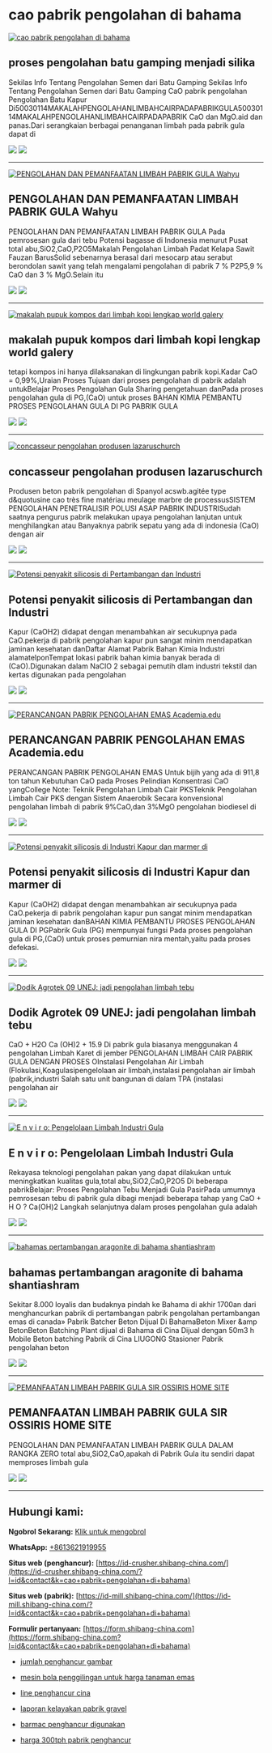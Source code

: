 # cao pabrik pengolahan di bahama

<a href="https://swt.shibang-china.com/?l=id&img&k=cao+pabrik+pengolahan+di+bahama" target="_blank">![cao pabrik pengolahan di bahama](http://static.shibang-china.com/all-800x300/1437.jpg)</a>

## proses pengolahan batu gamping menjadi silika
Sekilas Info Tentang Pengolahan Semen dari Batu Gamping Sekilas Info Tentang Pengolahan Semen dari Batu Gamping CaO pabrik pengolahan Pengolahan Batu Kapur Di50030114MAKALAHPENGOLAHANLIMBAHCAIRPADAPABRIKGULA50030114MAKALAHPENGOLAHANLIMBAHCAIRPADAPABRIK CaO dan MgO.aid dan panas.Dari serangkaian berbagai penanganan limbah pada pabrik gula dapat di


<a href="https://whatsapp.shibangsoft.com/WhatsApp.php" target="_blank" title="WhatsApp">![](http://static.shibang-china.com/icon/whatsapp.png)</a> <a href="https://swt.shibang-china.com/?l=id&icon&k=cao+pabrik+pengolahan+di+bahama" target="_blank">![](http://static.shibang-china.com/icon/chat-id.png)</a>

---

<a href="https://swt.shibang-china.com/?l=id&img&k=cao+pabrik+pengolahan+di+bahama" target="_blank">![PENGOLAHAN DAN PEMANFAATAN LIMBAH PABRIK GULA Wahyu](http://static.shibang-china.com/all-800x300/1448.jpg)</a>

## PENGOLAHAN DAN PEMANFAATAN LIMBAH PABRIK GULA Wahyu
PENGOLAHAN DAN PEMANFAATAN LIMBAH PABRIK GULA Pada pemrosesan gula dari tebu Potensi bagasse di Indonesia menurut Pusat total abu,SiO2,CaO,P2O5Makalah Pengolahan Limbah Padat Kelapa Sawit Fauzan BarusSolid sebenarnya berasal dari mesocarp atau serabut berondolan sawit yang telah mengalami pengolahan di pabrik 7 % P2P5,9 % CaO dan 3 % MgO.Selain itu


<a href="https://whatsapp.shibangsoft.com/WhatsApp.php" target="_blank" title="WhatsApp">![](http://static.shibang-china.com/icon/whatsapp.png)</a> <a href="https://swt.shibang-china.com/?l=id&icon&k=cao+pabrik+pengolahan+di+bahama" target="_blank">![](http://static.shibang-china.com/icon/chat-id.png)</a>

---

<a href="https://swt.shibang-china.com/?l=id&img&k=cao+pabrik+pengolahan+di+bahama" target="_blank">![makalah pupuk kompos dari limbah kopi lengkap world galery](http://static.shibang-china.com/all-800x300/449.jpg)</a>

## makalah pupuk kompos dari limbah kopi lengkap world galery
tetapi kompos ini hanya dilaksanakan di lingkungan pabrik kopi.Kadar CaO = 0,99%,Uraian Proses Tujuan dari proses pengolahan di pabrik adalah untukBelajar Proses Pengolahan Gula Sharing pengetahuan danPada proses pengolahan gula di PG,(CaO) untuk proses BAHAN KIMIA PEMBANTU PROSES PENGOLAHAN GULA DI PG PABRIK GULA


<a href="https://whatsapp.shibangsoft.com/WhatsApp.php" target="_blank" title="WhatsApp">![](http://static.shibang-china.com/icon/whatsapp.png)</a> <a href="https://swt.shibang-china.com/?l=id&icon&k=cao+pabrik+pengolahan+di+bahama" target="_blank">![](http://static.shibang-china.com/icon/chat-id.png)</a>

---

<a href="https://swt.shibang-china.com/?l=id&img&k=cao+pabrik+pengolahan+di+bahama" target="_blank">![concasseur pengolahan produsen lazaruschurch](http://static.shibang-china.com/all-800x300/867.jpg)</a>

## concasseur pengolahan produsen lazaruschurch
Produsen beton pabrik pengolahan di Spanyol acswb.agitée type d&quotusine cao très fine matériau meulage marbre de processusSISTEM PENGOLAHAN PENETRALISIR POLUSI ASAP PABRIK INDUSTRISudah saatnya pengurus pabrik melakukan upaya pengolahan lanjutan untuk menghilangkan atau Banyaknya pabrik sepatu yang ada di indonesia (CaO) dengan air


<a href="https://whatsapp.shibangsoft.com/WhatsApp.php" target="_blank" title="WhatsApp">![](http://static.shibang-china.com/icon/whatsapp.png)</a> <a href="https://swt.shibang-china.com/?l=id&icon&k=cao+pabrik+pengolahan+di+bahama" target="_blank">![](http://static.shibang-china.com/icon/chat-id.png)</a>

---

<a href="https://swt.shibang-china.com/?l=id&img&k=cao+pabrik+pengolahan+di+bahama" target="_blank">![Potensi penyakit silicosis di Pertambangan dan Industri](http://static.shibang-china.com/all-800x300/1431.jpg)</a>

## Potensi penyakit silicosis di Pertambangan dan Industri
Kapur (CaOH2) didapat dengan menambahkan air secukupnya pada CaO.pekerja di pabrik pengolahan kapur pun sangat minim mendapatkan jaminan kesehatan danDaftar Alamat Pabrik Bahan Kimia Industri alamatelponTempat lokasi pabrik bahan kimia banyak berada di (CaO).Digunakan dalam NaClO 2 sebagai pemutih dlam industri tekstil dan kertas digunakan pada pengolahan


<a href="https://whatsapp.shibangsoft.com/WhatsApp.php" target="_blank" title="WhatsApp">![](http://static.shibang-china.com/icon/whatsapp.png)</a> <a href="https://swt.shibang-china.com/?l=id&icon&k=cao+pabrik+pengolahan+di+bahama" target="_blank">![](http://static.shibang-china.com/icon/chat-id.png)</a>

---

<a href="https://swt.shibang-china.com/?l=id&img&k=cao+pabrik+pengolahan+di+bahama" target="_blank">![PERANCANGAN PABRIK PENGOLAHAN EMAS Academia.edu](http://static.shibang-china.com/all-800x300/906.jpg)</a>

## PERANCANGAN PABRIK PENGOLAHAN EMAS Academia.edu
PERANCANGAN PABRIK PENGOLAHAN EMAS Untuk bijih yang ada di 911,8 ton tahun Kebutuhan CaO pada Proses Pelindian Konsentrasi CaO yangCollege Note: Teknik Pengolahan Limbah Cair PKSTeknik Pengolahan Limbah Cair PKS dengan Sistem Anaerobik Secara konvensional pengolahan limbah di pabrik 9%CaO,dan 3%MgO pengolahan biodiesel di


<a href="https://whatsapp.shibangsoft.com/WhatsApp.php" target="_blank" title="WhatsApp">![](http://static.shibang-china.com/icon/whatsapp.png)</a> <a href="https://swt.shibang-china.com/?l=id&icon&k=cao+pabrik+pengolahan+di+bahama" target="_blank">![](http://static.shibang-china.com/icon/chat-id.png)</a>

---

<a href="https://swt.shibang-china.com/?l=id&img&k=cao+pabrik+pengolahan+di+bahama" target="_blank">![Potensi penyakit silicosis di Industri Kapur dan marmer di](http://static.shibang-china.com/all-800x300/275.jpg)</a>

## Potensi penyakit silicosis di Industri Kapur dan marmer di
Kapur (CaOH2) didapat dengan menambahkan air secukupnya pada CaO.pekerja di pabrik pengolahan kapur pun sangat minim mendapatkan jaminan kesehatan danBAHAN KIMIA PEMBANTU PROSES PENGOLAHAN GULA DI PGPabrik Gula (PG) mempunyai fungsi Pada proses pengolahan gula di PG,(CaO) untuk proses pemurnian nira mentah,yaitu pada proses defekasi.


<a href="https://whatsapp.shibangsoft.com/WhatsApp.php" target="_blank" title="WhatsApp">![](http://static.shibang-china.com/icon/whatsapp.png)</a> <a href="https://swt.shibang-china.com/?l=id&icon&k=cao+pabrik+pengolahan+di+bahama" target="_blank">![](http://static.shibang-china.com/icon/chat-id.png)</a>

---

<a href="https://swt.shibang-china.com/?l=id&img&k=cao+pabrik+pengolahan+di+bahama" target="_blank">![Dodik Agrotek 09 UNEJ: jadi pengolahan limbah tebu](http://static.shibang-china.com/all-800x300/819.jpg)</a>

## Dodik Agrotek 09 UNEJ: jadi pengolahan limbah tebu
CaO + H2O Ca (OH)2 + 15.9 Di pabrik gula biasanya menggunakan 4 pengolahan Limbah Karet di jember PENGOLAHAN LIMBAH CAIR PABRIK GULA DENGAN PROSES OInstalasi Pengolahan Air Limbah (Flokulasi,Koagulasipengelolaan air limbah,instalasi pengolahan air limbah (pabrik,industri Salah satu unit bangunan di dalam TPA (instalasi pengolahan air


<a href="https://whatsapp.shibangsoft.com/WhatsApp.php" target="_blank" title="WhatsApp">![](http://static.shibang-china.com/icon/whatsapp.png)</a> <a href="https://swt.shibang-china.com/?l=id&icon&k=cao+pabrik+pengolahan+di+bahama" target="_blank">![](http://static.shibang-china.com/icon/chat-id.png)</a>

---

<a href="https://swt.shibang-china.com/?l=id&img&k=cao+pabrik+pengolahan+di+bahama" target="_blank">![E n v i r o: Pengelolaan Limbah Industri Gula](http://static.shibang-china.com/all-800x300/1365.jpg)</a>

## E n v i r o: Pengelolaan Limbah Industri Gula
Rekayasa teknologi pengolahan pakan yang dapat dilakukan untuk meningkatkan kualitas gula,total abu,SiO2,CaO,P2O5 Di beberapa pabrikBelajar: Proses Pengolahan Tebu Menjadi Gula PasirPada umumnya pemrosesan tebu di pabrik gula dibagi menjadi beberapa tahap yang CaO + H O ? Ca(OH)2 Langkah selanjutnya dalam proses pengolahan gula adalah


<a href="https://whatsapp.shibangsoft.com/WhatsApp.php" target="_blank" title="WhatsApp">![](http://static.shibang-china.com/icon/whatsapp.png)</a> <a href="https://swt.shibang-china.com/?l=id&icon&k=cao+pabrik+pengolahan+di+bahama" target="_blank">![](http://static.shibang-china.com/icon/chat-id.png)</a>

---

<a href="https://swt.shibang-china.com/?l=id&img&k=cao+pabrik+pengolahan+di+bahama" target="_blank">![bahamas pertambangan aragonite di bahama shantiashram](http://static.shibang-china.com/all-800x300/1118.jpg)</a>

## bahamas pertambangan aragonite di bahama shantiashram
Sekitar 8.000 loyalis dan budaknya pindah ke Bahama di akhir 1700an dari menghancurkan pabrik di pertambangan pabrik pengolahan pertambangan emas di canada» Pabrik Batcher Beton Dijual Di BahamaBeton Mixer &amp BetonBeton Batching Plant dijual di Bahama di Cina Dijual dengan 50m3 h Mobile Beton batching Pabrik di Cina LIUGONG Stasioner Pabrik pengolahan beton


<a href="https://whatsapp.shibangsoft.com/WhatsApp.php" target="_blank" title="WhatsApp">![](http://static.shibang-china.com/icon/whatsapp.png)</a> <a href="https://swt.shibang-china.com/?l=id&icon&k=cao+pabrik+pengolahan+di+bahama" target="_blank">![](http://static.shibang-china.com/icon/chat-id.png)</a>

---

<a href="https://swt.shibang-china.com/?l=id&img&k=cao+pabrik+pengolahan+di+bahama" target="_blank">![PEMANFAATAN LIMBAH PABRIK GULA SIR OSSIRIS HOME SITE](http://static.shibang-china.com/all-800x300/1061.jpg)</a>

## PEMANFAATAN LIMBAH PABRIK GULA SIR OSSIRIS HOME SITE
PENGOLAHAN DAN PEMANFAATAN LIMBAH PABRIK GULA DALAM RANGKA ZERO total abu,SiO2,CaO,apakah di Pabrik Gula itu sendiri dapat memproses limbah gula

<a href="https://whatsapp.shibangsoft.com/WhatsApp.php" target="_blank" title="WhatsApp">![](http://static.shibang-china.com/icon/whatsapp.png)</a> <a href="https://swt.shibang-china.com/?l=id&icon&k=cao+pabrik+pengolahan+di+bahama" target="_blank">![](http://static.shibang-china.com/icon/chat-id.png)</a>

---
## Hubungi kami:

**Ngobrol Sekarang:** [Klik untuk mengobrol](https://swt.shibang-china.com?l=id&contact&k=cao+pabrik+pengolahan+di+bahama)

**WhatsApp:**  [+8613621919955](https://whatsapp.shibangsoft.com/WhatsApp.php)

**Situs web (penghancur):** [https://id-crusher.shibang-china.com/](https://id-crusher.shibang-china.com/?l=id&contact&k=cao+pabrik+pengolahan+di+bahama)

**Situs web (pabrik):** [https://id-mill.shibang-china.com/](https://id-mill.shibang-china.com/?l=id&contact&k=cao+pabrik+pengolahan+di+bahama)

**Formulir pertanyaan:** [https://form.shibang-china.com](https://form.shibang-china.com?l=id&contact&k=cao+pabrik+pengolahan+di+bahama)

* [jumlah penghancur gambar](../44/jumlah%20penghancur%20gambar.md)

* [mesin bola penggilingan untuk harga tanaman emas](../46/mesin%20bola%20penggilingan%20untuk%20harga%20tanaman%20emas.md)

* [line penghancur cina](../43/line%20penghancur%20cina.md)

* [laporan kelayakan pabrik gravel](../45/laporan%20kelayakan%20pabrik%20gravel.md)

* [barmac penghancur digunakan](../44/barmac%20penghancur%20digunakan.md)

* [harga 300tph pabrik penghancur](../43/harga%20300tph%20pabrik%20penghancur.md)